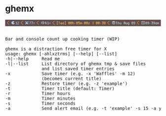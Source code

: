 # ghemx


<p align="center">
<img src="https://github.com/csmertx/ghemx/blob/master/ghemx_screenshot.png?raw=true" alt="Preview of ghemx"/>
</p>

<pre>

Bar and console count up cooking timer (WIP)

ghemx is a distraction free timer for X
usage: ghemx [-ahlxztrms] [--help] [--list]
-h|--help     Read me
-l|--list     List directory of ghemx tmp & save files
              and list saved timer entries
-x            Save timer (e.g. -x 'Waffles' -m 12)
              (becomes current title)
-z            Restore timer (e.g. -z 'example')
-t            Timer title (default: Timer)
-r            Timer hours
-m            Timer minutes
-s            Timer seconds
-a            Send alert email (e.g. -t 'example' -s 15 -a y)
</pre>
